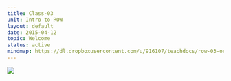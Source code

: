 ```yaml
---
title: Class-03
unit: Intro to ROW
layout: default
date: 2015-04-12
topic: Welcome
status: active
mindmap: https://dl.dropboxusercontent.com/u/916107/teachdocs/row-03-ordo.png
---
```


![](https://dl.dropboxusercontent.com/u/916107/teachdocs/row-03-ordo.png)

